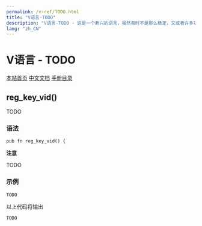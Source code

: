 ```yaml
---
permalink: /v-ref/TODO.html
title: "V语言-TODO"
description: "V语言-TODO - 这是一个新兴的语言，虽然有时不是那么稳定，又或者许多功能还在实现途中，但是你不得不相信开源社区的强大！它来了，它改变着！ —— V lang"
lang: "zh_CN"
---
```

# V语言 - TODO

[本站首页](/)
[中文文档](/docs.html)
[手册目录](/menu/v.html)

## reg_key_vid()

TODO

### 语法

```
pub fn reg_key_vid() {
```

**注意**

TODO

### 示例

```
TODO
```

以上代码将输出

```
TODO
```
<script src="/script.js"></script>